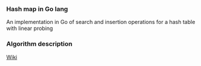 ### Hash map in Go lang

An implementation in Go of search and insertion operations for a hash table with linear probing

### Algorithm description

[Wiki](http://en.wikipedia.org/wiki/Linear_probing)
